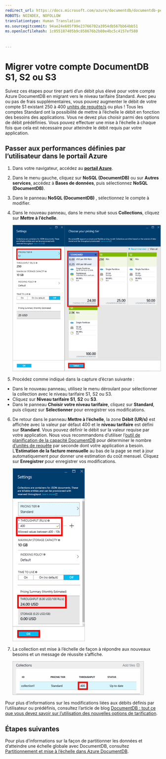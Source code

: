 ```yaml
---
redirect_url: https://docs.microsoft.com/azure/documentdb/documentdb-performance-levels
ROBOTS: NOINDEX, NOFOLLOW
translationtype: Human Translation
ms.sourcegitcommit: 94ae24e605f99e23766702a3954db567bb64bb51
ms.openlocfilehash: 1c055187405b9c858676b2b80e4bc5c4157ef580


---
```

# <a name="migrate-your-documentdb-s1-s2-or-s3-account"></a>Migrer votre compte DocumentDB S1, S2 ou S3
Suivez ces étapes pour tirer parti d’un débit plus élevé pour votre compte Azure DocumentDB en migrant vers le niveau tarifaire Standard. Avec peu ou pas de frais supplémentaires, vous pouvez augmenter le débit de votre compte S1 existant 250 à 400 [unités de requête/s](documentdb-request-units.md) ou plus ! Tous les comptes Standard ont la possibilité de mettre à l’échelle le débit en fonction des besoins des applications. Vous ne devez plus choisir parmi des options de débit prédéfinies. Vous pouvez effectuer une mise à l’échelle à chaque fois que cela est nécessaire pour atteindre le débit requis par votre application. 

## <a name="change-to-user-defined-performance-in-the-azure-portal"></a>Passer aux performances définies par l’utilisateur dans le portail Azure
1. Dans votre navigateur, accédez au [**portail Azure**](https://portal.azure.com). 
2. Dans le menu gauche, cliquez sur **NoSQL (DocumentDB)** ou sur **Autres services**, accédez à **Bases de données**, puis sélectionnez **NoSQL (DocumentDB)**.   
3. Dans le panneau **NoSQL (DocumentDB)** , sélectionnez le compte à modifier.
4. Dans le nouveau panneau, dans le menu situé sous **Collections**, cliquez sur **Mettre à l’échelle**. 

      ![Capture d’écran des panneaux Paramètres DocumentDB et Choisir votre niveau tarifaire](./media/documentdb-supercharge-your-account/documentdb-change-performance.png)
5. Procédez comme indiqué dans la capture d’écran suivante : 

 - Dans le nouveau panneau, utilisez le menu déroulant pour sélectionner la collection avec le niveau tarifaire S1, S2 ou S3. 
 - Cliquez sur **Niveau tarifaire S1**, **S2** ou **S3**.
 - Dans le panneau **Choisir votre niveau tarifaire**, cliquez sur **Standard**, puis cliquez sur **Sélectionner** pour enregistrer vos modifications.
   
6. De retour dans le panneau **Mettre à l’échelle**, la zone **Débit (UR/s)** est affichée avec la valeur par défaut 400 et le **niveau tarifaire** est défini sur **Standard**.  Vous pouvez définir le débit sur la valeur requise par votre application. Nous vous recommandons d’utiliser l’[outil de planification de la capacité DocumentDB](https://www.documentdb.com/capacityplanner) pour déterminer le nombre [d’unités de requête](documentdb-request-units.md) par seconde dont votre application a besoin. L’**Estimation de la facture mensuelle** au bas de la page se met à jour automatiquement pour donner une estimation du coût mensuel. Cliquez sur **Enregistrer** pour enregistrer vos modifications. 
      
    ![Capture d’écran du panneau Paramètres montrant où modifier la valeur de débit](./media/documentdb-supercharge-your-account/documentdb-change-performance-set-thoughput.png)
7. La collection est mise à l’échelle de façon à répondre aux nouveaux besoins et un message de réussite s’affiche.  
   
    ![Capture d’écran d’une collection modifiée dans le panneau Base de données](./media/documentdb-supercharge-your-account/documentdb-change-performance-confirmation.png)

Pour plus d’informations sur les modifications liées aux débits définis par l’utilisateur ou prédéfinis, consultez l’article de blog [DocumentDB : tout ce que vous devez savoir sur l’utilisation des nouvelles options de tarification](https://azure.microsoft.com/blog/documentdb-use-the-new-pricing-options-on-your-existing-collections/).

## <a name="next-steps"></a>Étapes suivantes

Pour plus d’informations sur la façon de partitionner les données et d’atteindre une échelle globale avec DocumentDB, consultez [Partitionnement et mise à l’échelle dans Azure DocumentDB](documentdb-partition-data.md).



<!--HONumber=Feb17_HO2-->


